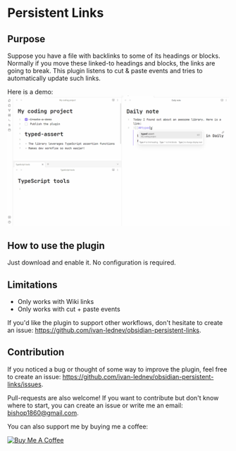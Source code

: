 # Persistent Links

## Purpose

Suppose you have a file with backlinks to some of its headings or blocks. Normally if you move these linked-to headings
and blocks, the links are going to break. This plugin listens to cut & paste events and tries to automatically update
such links.

Here is a demo:
![](persistent-links-demo.gif)

## How to use the plugin

Just download and enable it. No configuration is required.

## Limitations

- Only works with Wiki links
- Only works with cut + paste events

If you'd like the plugin to support other workflows, don't hesitate to create an
issue: https://github.com/ivan-lednev/obsidian-persistent-links.

## Contribution

If you noticed a bug or thought of some way to improve the plugin, feel free to create an
issue: https://github.com/ivan-lednev/obsidian-persistent-links/issues.

Pull-requests are also welcome! If you want to contribute but don't know where to start, you can create an issue or
write me an email: <bishop1860@gmail.com>.

You can also support me by buying me a coffee:

<a href="https://www.buymeacoffee.com/machineelf" target="_blank"><img src="https://cdn.buymeacoffee.com/buttons/v2/default-yellow.png" alt="Buy Me A Coffee" style="height: 60px !important;width: 217px !important;" ></a>
